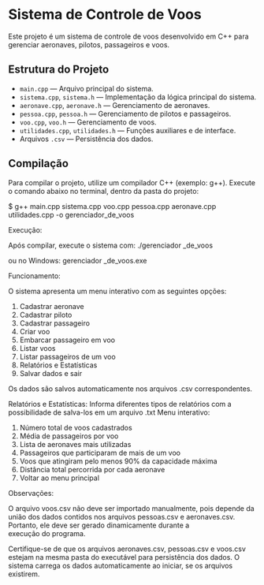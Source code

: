 # Sistema de Controle de Voos

Este projeto é um sistema de controle de voos desenvolvido em C++ para gerenciar aeronaves, pilotos, passageiros e voos.

## Estrutura do Projeto

- `main.cpp` — Arquivo principal do sistema.
- `sistema.cpp`, `sistema.h` — Implementação da lógica principal do sistema.
- `aeronave.cpp`, `aeronave.h` — Gerenciamento de aeronaves.
- `pessoa.cpp`, `pessoa.h` — Gerenciamento de pilotos e passageiros.
- `voo.cpp`, `voo.h` — Gerenciamento de voos.
- `utilidades.cpp`, `utilidades.h` — Funções auxiliares e de interface.
- Arquivos `.csv` — Persistência dos dados.

## Compilação

Para compilar o projeto, utilize um compilador C++ (exemplo: g++). Execute o comando abaixo no terminal, dentro da pasta do projeto:

$ g++ main.cpp sistema.cpp voo.cpp pessoa.cpp aeronave.cpp utilidades.cpp -o gerenciador_de_voos

Execução:

Após compilar, execute o sistema com: ./gerenciador _de_voos

ou no Windows: gerenciador _de_voos.exe

Funcionamento:

O sistema apresenta um menu interativo com as seguintes opções:

1. Cadastrar aeronave
2. Cadastrar piloto
3. Cadastrar passageiro
4. Criar voo
5. Embarcar passageiro em voo
6. Listar voos
7. Listar passageiros de um voo
8. Relatórios e Estatísticas
9. Salvar dados e sair

Os dados são salvos automaticamente nos arquivos .csv correspondentes.

Relatórios e Estatísticas: 
Informa diferentes tipos de relatórios com a possibilidade de salva-los em um arquivo .txt
Menu interativo:

1. Número total de voos cadastrados
2. Média de passageiros por voo
3. Lista de aeronaves mais utilizadas
4. Passageiros que participaram de mais de um voo
5. Voos que atingiram pelo menos 90% da capacidade máxima
6. Distância total percorrida por cada aeronave
7. Voltar ao menu principal


Observações:

O arquivo voos.csv não deve ser importado manualmente, pois depende da união dos dados contidos nos arquivos pessoas.csv e aeronaves.csv. Portanto, ele deve ser gerado dinamicamente durante a execução do programa.

Certifique-se de que os arquivos aeronaves.csv, pessoas.csv e voos.csv estejam na mesma pasta do executável para persistência dos dados.
O sistema carrega os dados automaticamente ao iniciar, se os arquivos existirem. 
